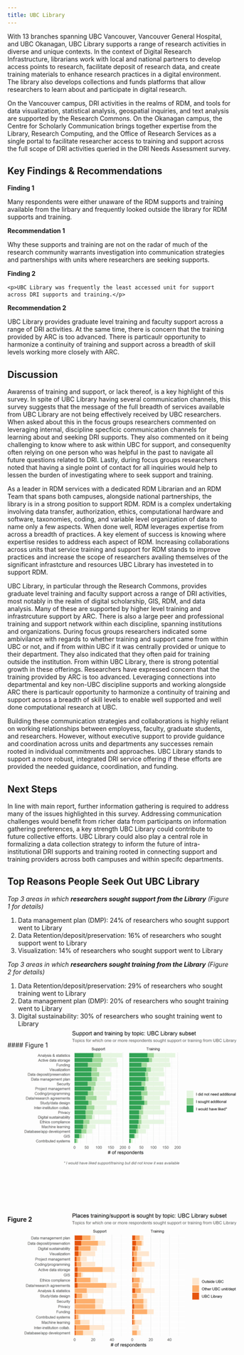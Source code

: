 ```yaml
---
title: UBC Library
---
```


With 13 branches spanning UBC Vancouver, Vancouver General Hospital, and UBC Okanagan, UBC Library supports a range of research activities in diverse and unique contexts. In the context of Digital Research Infrastructure, librarians work with local and national partners to develop access points to research, facilitate deposit of research data, and create training materials to enhance research practices in a digital environment. The library also develops collections and funds platforms that allow researchers to learn about and participate in digital research.

On the Vancouver campus, DRI activities in the realms of RDM, and tools for data visualization, statistical analysis, geospatial inquiries, and text analysis are supported by the Research Commons. On the Okanagan campus, the Centre for Scholarly Communication brings together expertise from the Library, Research Computing, and the Office of Research Services as a single portal to facilitate researcher access to training and support across the full scope of DRI activities queried in the DRI Needs Assessment survey.

## Key Findings & Recommendations

<div class="recommendation">
  <p><b>Finding 1</b></p>

  <p>Many respondents were either unaware of the RDM supports and training available from the lirbary and frequently looked outside the library for RDM supports and training.</p>

  <p><b>Recommendation 1</b></p> 

  <p>Why these supports and training are not on the radar of much of the research community warrants investigation into communication strategies and partnerships with units where researchers are seeking supports.</p>
 </div>

<div class="recommendation">
  <p><b>Finding 2</b></p>
  
    <p>UBC Library was frequently the least accessed unit for support across DRI supports and training.</p>

  <p><b>Recommendation 2</b></p>

  <p>UBC Library provides graduate level training and faculty support across a range of DRI activities. At the same time, there is concern that the training provided by ARC is too advanced. There is particaulr opportunity to harmonize a continuity of training and support across a breadth of skill levels working more closely with ARC.</p>
  </div>
  
## Discussion

Awarenss of training and support, or lack thereof, is a key highlight of this survey. In spite of UBC Library having several communication channels, this survey suggests that the message of the full breadth of services available from UBC Library are not being effectively received by UBC researchers. When asked about this in the focus groups researchers commented on leveraging internal, discipline specficic communication channels for learning about and seeking DRI supports. They also commented on it being challenging to know where to ask within UBC for support, and consequenlty often relying on one person who was helpful in the past to navigate all future questions related to DRI. Lastly, during focus groups researchers noted that having a single point of contact for all inquiries would help to lessen the burden of investigating where to seek support and training.

As a leader in RDM services with a dedicated RDM Librarian and an RDM Team that spans both campuses, alongside national partnerships, the library is in a strong position to support RDM. RDM is a complex undertaking involving data transfer, authorization, ethics, computational hardware and software, taxonomies, coding, and variable level organization of data to name only a few aspects. When done well, RDM leverages expertise from across a breadth of practices. A key element of success is knowing where expertise resides to address each aspect of RDM. Increasing collaborations across units that service training and support for RDM stands to improve practices and increase the scope of researchers availing themselves of the significant infrastcture and resources UBC Library has investeted in to support RDM.

UBC Library, in particular through the Research Commons, provides graduate level training and faculty support across a range of DRI activities, most notably in the realm of digital scholarship, GIS, RDM, and data analysis. Many of these are supported by higher level training and infrastrcuture support by ARC. There is also a large peer and professional training and support network within each discipline, spanning institutions and organizations. During focus groups researchers indicated some ambivilance with regards to whether training and support came from within UBC or not, and if from within UBC if it was centrally provided or unique to their department. They also indicated that they often paid for training outside the institution. From within UBC Library, there is strong potential growth in these offerings. Researchers have expressed concern that the training provided by ARC is too advanced. Leveraging connections into departmental and key non-UBC discipline supports and working alongside ARC there is particaulr opportunity to harmonize a continuity of training and support across a breadth of skill levels to enable well supported and well done computational research at UBC.

Building these communication strategies and collaborations is highly reliant on working relationships between employess, faculty, graduate students, and researchers. However, without executive support to provide guidance and coordination across units and departments any successes remain rooted in individual commitments and approaches. UBC Library stands to support a more robust, integrated DRI service offering if these efforts are provided the needed guidance, coordination, and funding.

## Next Steps

In line with main report, further information gathering is required to address many of the issues highlighted in this survey. Addressing communication challenges would benefit from richer data from participants on information gathering preferences, a key strength UBC Library could contribute to future collective efforts. UBC Library could also play a central role in formalizing a data collection strategy to inform the future of intra-institutional DRI supports and training rooted in connecting support and training providers across both campuses and within specifc departments.

## Top Reasons People Seek Out UBC Library

_Top 3 areas in which **researchers sought support from the Library** (Figure 1 for details)_ 

1. Data management plan (DMP): 24% of researchers who sought support went to Library 
2. Data Retention/deposit/preservation: 16% of researchers who sought support went to Library 
3. Visualization: 14% of researchers who sought support went to Library 

_Top 3 areas in which **researchers sought training from the Library** (Figure 2 for details)_ 

1. Data Retention/deposit/preservation: 29% of researchers who sought training went to Library 
2. Data management plan (DMP): 20% of researchers who sought training went to Library 
3. Digital sustainability: 30% of researchers who sought training went to Library 

<br/>
#### Figure 1
<img style="position: relative; top: -65px; margin: 20px" alt="Need for support and training" src="graphs/UBC_Library_support-training.png">

#### Figure 2
<img style="position: relative; top: -65px; margin: 20px" alt="Places support and training are sought" src="graphs/UBC_Library_where.png">

